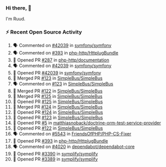 ### Hi there, 👋

I'm Ruud.
 
### :zap: Recent Open Source Activity

<!--START_SECTION:activity-->
1. 🗣 Commented on [#42039](https://github.com/symfony/symfony/issues/42039) in [symfony/symfony](https://github.com/symfony/symfony)
2. 🗣 Commented on [#393](https://github.com/php-http/HttplugBundle/issues/393) in [php-http/HttplugBundle](https://github.com/php-http/HttplugBundle)
3. 💪 Opened PR [#287](https://github.com/php-http/documentation/pull/287) in [php-http/documentation](https://github.com/php-http/documentation)
4. 🗣 Commented on [#42039](https://github.com/symfony/symfony/issues/42039) in [symfony/symfony](https://github.com/symfony/symfony)
5. 💪 Opened PR [#42039](https://github.com/symfony/symfony/pull/42039) in [symfony/symfony](https://github.com/symfony/symfony)
6. 🎉 Merged PR [#123](https://github.com/SimpleBus/SimpleBus/pull/123) in [SimpleBus/SimpleBus](https://github.com/SimpleBus/SimpleBus)
7. 🗣 Commented on [#123](https://github.com/SimpleBus/SimpleBus/issues/123) in [SimpleBus/SimpleBus](https://github.com/SimpleBus/SimpleBus)
8. 🎉 Merged PR [#122](https://github.com/SimpleBus/SimpleBus/pull/122) in [SimpleBus/SimpleBus](https://github.com/SimpleBus/SimpleBus)
9. 🎉 Merged PR [#125](https://github.com/SimpleBus/SimpleBus/pull/125) in [SimpleBus/SimpleBus](https://github.com/SimpleBus/SimpleBus)
10. 💪 Opened PR [#125](https://github.com/SimpleBus/SimpleBus/pull/125) in [SimpleBus/SimpleBus](https://github.com/SimpleBus/SimpleBus)
11. 🎉 Merged PR [#124](https://github.com/SimpleBus/SimpleBus/pull/124) in [SimpleBus/SimpleBus](https://github.com/SimpleBus/SimpleBus)
12. 💪 Opened PR [#124](https://github.com/SimpleBus/SimpleBus/pull/124) in [SimpleBus/SimpleBus](https://github.com/SimpleBus/SimpleBus)
13. 💪 Opened PR [#123](https://github.com/SimpleBus/SimpleBus/pull/123) in [SimpleBus/SimpleBus](https://github.com/SimpleBus/SimpleBus)
14. 💪 Opened PR [#5](https://github.com/matthiasnoback/doctrine-orm-test-service-provider/pull/5) in [matthiasnoback/doctrine-orm-test-service-provider](https://github.com/matthiasnoback/doctrine-orm-test-service-provider)
15. 💪 Opened PR [#122](https://github.com/SimpleBus/SimpleBus/pull/122) in [SimpleBus/SimpleBus](https://github.com/SimpleBus/SimpleBus)
16. 🗣 Commented on [#5543](https://github.com/FriendsOfPHP/PHP-CS-Fixer/issues/5543) in [FriendsOfPHP/PHP-CS-Fixer](https://github.com/FriendsOfPHP/PHP-CS-Fixer)
17. 💪 Opened PR [#393](https://github.com/php-http/HttplugBundle/pull/393) in [php-http/HttplugBundle](https://github.com/php-http/HttplugBundle)
18. 🗣 Commented on [#4020](https://github.com/dependabot/dependabot-core/issues/4020) in [dependabot/dependabot-core](https://github.com/dependabot/dependabot-core)
19. 💪 Opened PR [#3390](https://github.com/symplify/symplify/pull/3390) in [symplify/symplify](https://github.com/symplify/symplify)
20. 💪 Opened PR [#3389](https://github.com/symplify/symplify/pull/3389) in [symplify/symplify](https://github.com/symplify/symplify)
<!--END_SECTION:activity-->
